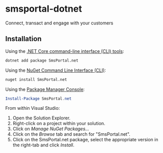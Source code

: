 # smsportal-dotnet
Connect, transact and engage with your customers

## Installation

Using the [.NET Core command-line interface (CLI) tools][dotnet-core-cli-tools]:

```sh
dotnet add package SmsPortal.net
```

Using the [NuGet Command Line Interface (CLI)][nuget-cli]:

```sh
nuget install SmsPortal.net
```

Using the [Package Manager Console][package-manager-console]:

```powershell
Install-Package SmsPortal.net
```

From within Visual Studio:

1. Open the Solution Explorer.
2. Right-click on a project within your solution.
3. Click on *Manage NuGet Packages...*
4. Click on the *Browse* tab and search for "SmsPortal.net".
5. Click on the SmsPortal.net package, select the appropriate version in the
   right-tab and click *Install*.

[dotnet-core-cli-tools]: https://docs.microsoft.com/en-us/dotnet/core/tools/
[nuget-cli]: https://docs.microsoft.com/en-us/nuget/tools/nuget-exe-cli-reference
[package-manager-console]: https://docs.microsoft.com/en-us/nuget/tools/package-manager-console
